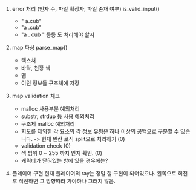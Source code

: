 1. error 처리 (인자 수, 파일 확장자, 파일 존재 여부)
	is_valid_input()
	+ "    a.cub"
	+ "a     .cub"
	+ "a  .  cub  " 등등 도 처리해야 할지


2. map 파싱
	parse_map()
	- 텍스처
	- 바닥, 천장 색
	- 맵
	- 이런 정보들 구조체에 저장

3. map validation 체크
	+ malloc 사용부분 예외처리
	+ substr, strdup 등 사용 예외처리
	+ 구조체 malloc 예외처리
	+ 지도를 제외한 각 요소의 각 정보 유형은 하나 이상의 공백으로 구분할 수 있습니다. -> 현재 빈칸 로직 split으로 처리하기 (0)
	+ validation check (0)
	+ 색 범위 0 ~ 255 까지 인지 확인. (0)
	+ 캐릭터가 닫혀있는 방에 있을 경우에는?

4. 플레이어 구현
현재 플레이어의 ray는 정말 잘 구현이 되어있으나.
왼쪽으로 회전 후 직진하면 그 방향따라 가야하나 그러지 않음.